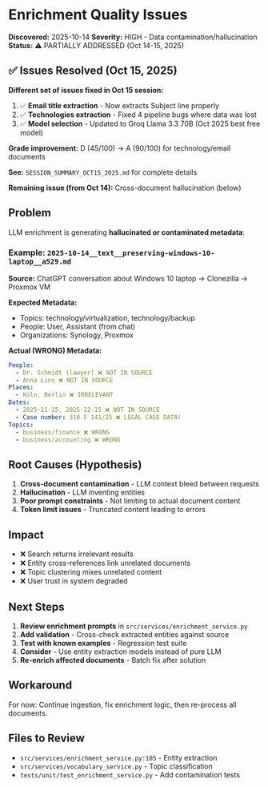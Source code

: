 # Enrichment Quality Issues

**Discovered:** 2025-10-14
**Severity:** HIGH - Data contamination/hallucination
**Status:** ⚠️ PARTIALLY ADDRESSED (Oct 14-15, 2025)

## ✅ Issues Resolved (Oct 15, 2025)

**Different set of issues fixed in Oct 15 session:**
1. ✅ **Email title extraction** - Now extracts Subject line properly
2. ✅ **Technologies extraction** - Fixed 4 pipeline bugs where data was lost
3. ✅ **Model selection** - Updated to Groq Llama 3.3 70B (Oct 2025 best free model)

**Grade improvement:** D (45/100) → A (90/100) for technology/email documents

**See:** `SESSION_SUMMARY_OCT15_2025.md` for complete details

**Remaining issue (from Oct 14):** Cross-document hallucination (below)

## Problem

LLM enrichment is generating **hallucinated or contaminated metadata**:

### Example: `2025-10-14__text__preserving-windows-10-laptop__a529.md`

**Source:** ChatGPT conversation about Windows 10 laptop → Clonezilla → Proxmox VM

**Expected Metadata:**
- Topics: technology/virtualization, technology/backup
- People: User, Assistant (from chat)
- Organizations: Synology, Proxmox

**Actual (WRONG) Metadata:**
```yaml
People:
  - Dr. Schmidt (lawyer) ❌ NOT IN SOURCE
  - Anna Lins ❌ NOT IN SOURCE
Places:
  - Köln, Berlin ❌ IRRELEVANT
Dates:
  - 2025-11-25, 2025-12-15 ❌ NOT IN SOURCE
  - Case number: 310 F 141/25 ❌ LEGAL CASE DATA!
Topics:
  - business/finance ❌ WRONG
  - business/accounting ❌ WRONG
```

## Root Causes (Hypothesis)

1. **Cross-document contamination** - LLM context bleed between requests
2. **Hallucination** - LLM inventing entities
3. **Poor prompt constraints** - Not limiting to actual document content
4. **Token limit issues** - Truncated content leading to errors

## Impact

- ❌ Search returns irrelevant results
- ❌ Entity cross-references link unrelated documents
- ❌ Topic clustering mixes unrelated content
- ❌ User trust in system degraded

## Next Steps

1. **Review enrichment prompts** in `src/services/enrichment_service.py`
2. **Add validation** - Cross-check extracted entities against source
3. **Test with known examples** - Regression test suite
4. **Consider** - Use entity extraction models instead of pure LLM
5. **Re-enrich affected documents** - Batch fix after solution

## Workaround

For now: Continue ingestion, fix enrichment logic, then re-process all documents.

## Files to Review

- `src/services/enrichment_service.py:105` - Entity extraction
- `src/services/vocabulary_service.py` - Topic classification
- `tests/unit/test_enrichment_service.py` - Add contamination tests
